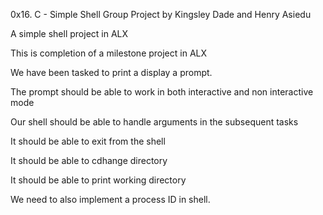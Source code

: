 0x16. C - Simple Shell
Group Project by Kingsley Dade and Henry Asiedu

A simple shell project in ALX

This is completion of a milestone project in ALX

We have been tasked to print a display a prompt.

The prompt should be able to work in both interactive and non interactive mode

Our shell should be able to handle arguments in the subsequent tasks

It should be able to exit from the shell

It should be able to cdhange directory

It should be able to print working directory

We need to also implement a process ID in shell.
